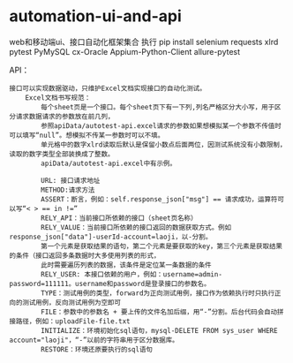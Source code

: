# automation-ui-and-api
web和移动端ui、接口自动化框架集合
执行   pip install selenium requests xlrd pytest PyMySQL cx-Oracle Appium-Python-Client allure-pytest

API：

    接口可以实现数据驱动，只维护Excel文档实现接口的自动化测试。
        Excel文档书写规范：
            每个sheet页是一个接口。每个sheet页下有一下列,列名严格区分大小写，用于区分请求数据请求的参数放在前几列，
            参照apiData/autotest-api.excel请求的参数如果想模拟某一个参数不传值时可以填写“null”。想模拟不传某一参数时可以不填。
            单元格中的数字xlrd读取后默认是保留小数点后面两位，因测试系统没有小数限制，读取的数字类型全部装换成了整数。
            apiData/autotest-api.excel中有示例。
            
            URL: 接口请求地址
            METHOD:请求方法
            ASSERT：断言，例如：self.response_json["msg"] == 请求成功，运算符可以写“< > == in !=”
            RELY_API：当前接口所依赖的接口（sheet页名称）
            RELY_VALUE：当前接口所依赖的接口返回的数据获取方式。例如response_json["data"]-userId-account=laoji，以-分割。
            第一个元素是获取结果的语句，第二个元素是要获取的key，第三个元素是获取结果的条件（接口返回多条数据时大多使用列表的形式，
            此时需要遍历列表的数据，该条件是定位某一条数据的条件
            RELY_USER: 本接口依赖的用户，例如：username=admin-password=111111。username和password是登录接口的参数名。
            TYPE：测试用例的类型，forward为正向测试用例，接口作为依赖执行时只执行正向的测试用例，反向测试用例为空即可
            FILE：参数中的参数名 + 要上传的文件名加后缀，用“-”分割。后台代码会自动拼接路径，例如：uploadFile-file.txt
            INITIALIZE：环境初始化sql语句，mysql-DELETE FROM sys_user WHERE account="laoji"，“-”以前的字符串用于区分数据库。
            RESTORE：环境还原要执行的sql语句
            
            